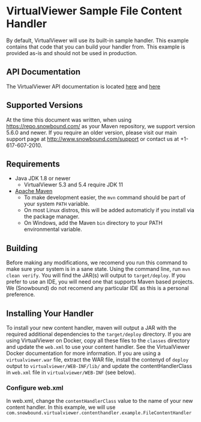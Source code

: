 # VirtualViewer Sample File Content Handler
By default, VirtualViewer will use its built-in sample handler. This example contains that code that you can build your handler from. This example is provided as-is and should not be used in production.

## API Documentation
The VirtualViewer API documentation is located [here](https://docs.snowbound.com/virtualviewer/latest/content-handler-api/) and [here](https://docs.snowbound.com/virtualviewer/latest/java/docs/content-handler/)

## Supported Versions
At the time this document was written, when using https://repo.snowbound.com/ as your Maven repository, we support version 5.6.0 and newer. If you require an older version, please visit our main support page at http://www.snowbound.com/support or contact us at +1-617-607-2010.

## Requirements
* Java JDK 1.8 or newer
    * VirtualViewer 5.3 and 5.4 require JDK 11
* [Apache Maven](https://maven.apache.org/)
    * To make development easier, the `mvn` command should be part of your system `PATH` variable.
    * On most Linux distros, this will be added automaticly if you install via the package manager.
    * On Windows, add the Maven `bin` directory to your PATH environmental variable.

## Building
Before making any modifications, we recomend you run this command to make sure your system is in a sane state. Using the command line, run `mvn clean verify`. You will find the JAR(s) will output to `target/deploy`. If you prefer to use an IDE, you will need one that supports Maven based projects. We (Snowbound) do not recomend any particular IDE as this is a personal preference.

## Installing Your Handler
To install your new content handler, maven will output a JAR with the required additional dependencies to the `target/deploy` directory. If you are using VirtualViewer on Docker, copy all these files to the `classes` directory and update the `web.xml` to use your content handler. See the VirtualViewer Docker documentation for more information. If you are using a `virtualviewer.war` file, extract the WAR file, install the contenyd of `deploy` output to `virtualviewer/WEB-INF/lib/` and update the contentHandlerClass in `web.xml` file in `virtualviewer/WEB-INF` (see below).

### Configure web.xml
In web.xml, change the `contentHandlerClass` value to the name of your new content handler. In this example, we will use `com.snowbound.virtualviewer.contenthandler.example.FileContentHandler`

